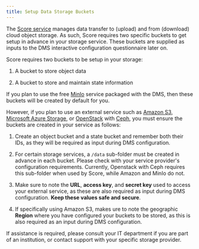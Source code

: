 ```yaml
---
title: Setup Data Storage Buckets
---
```


The [Score service]((../../../../../score)) manages data transfer to (upload) and from (download) cloud object storage.  As such, Score requires two specific buckets to get setup in advance in your storage service.  These buckets are supplied as inputs to the DMS interactive configuration questionnaire later on.

Score requires two buckets to be setup in your storage:

1. A bucket to store object data


2. A bucket to store and maintain state information

If you plan to use the free [MinIo](https://min.io/) service packaged with the DMS, then these buckets will be created by default for you.

However, if you plan to use an external service such as [Amazon S3](https://aws.amazon.com/s3/), [Microsoft Azure Storage](https://azure.microsoft.com/en-ca/services/storage/), or [OpenStack](https://www.openstack.org/) with [Ceph](https://ceph.io/), you must ensure the buckets are created in your service as follows:

1. Create an object bucket and a state bucket and remember both their IDs, as they will be required as input during DMS configuration.


2. For certain storage services, a `/data` sub-folder must be created in advance in each bucket.  Please check with your service provider's configuration requirements.  Currently, Openstack with Ceph requires this sub-folder when used by Score, while Amazon and MinIo do not.


3. Make sure to note the **URL**, **access key**, and **secret key** used to access your external service, as these are also required as input during DMS configuration.  **Keep these values safe and secure**.


4. If specifically using Amazon S3, makes ure to note the geographic **Region** where you have configured your buckets to be stored, as this is also required as an input during DMS configuration.

If assistance is required, please consult your IT department if you are part of an institution, or contact support with your specific storage provider.